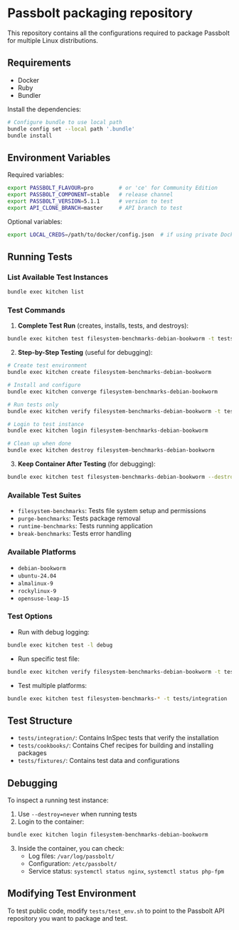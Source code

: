# Passbolt packaging repository

This repository contains all the configurations required to package Passbolt for multiple Linux distributions.

## Requirements

- Docker
- Ruby
- Bundler

Install the dependencies:
```bash
# Configure bundle to use local path
bundle config set --local path '.bundle'
bundle install
```

## Environment Variables

Required variables:
```bash
export PASSBOLT_FLAVOUR=pro        # or 'ce' for Community Edition
export PASSBOLT_COMPONENT=stable   # release channel
export PASSBOLT_VERSION=5.1.1      # version to test
export API_CLONE_BRANCH=master     # API branch to test
```

Optional variables:
```bash
export LOCAL_CREDS=/path/to/docker/config.json  # if using private Docker registry
```

## Running Tests

### List Available Test Instances
```bash
bundle exec kitchen list
```

### Test Commands

1. **Complete Test Run** (creates, installs, tests, and destroys):
```bash
bundle exec kitchen test filesystem-benchmarks-debian-bookworm -t tests/integration
```

2. **Step-by-Step Testing** (useful for debugging):
```bash
# Create test environment
bundle exec kitchen create filesystem-benchmarks-debian-bookworm

# Install and configure
bundle exec kitchen converge filesystem-benchmarks-debian-bookworm

# Run tests only
bundle exec kitchen verify filesystem-benchmarks-debian-bookworm -t tests/integration

# Login to test instance
bundle exec kitchen login filesystem-benchmarks-debian-bookworm

# Clean up when done
bundle exec kitchen destroy filesystem-benchmarks-debian-bookworm
```

3. **Keep Container After Testing** (for debugging):
```bash
bundle exec kitchen test filesystem-benchmarks-debian-bookworm --destroy=never
```

### Available Test Suites

- `filesystem-benchmarks`: Tests file system setup and permissions
- `purge-benchmarks`: Tests package removal
- `runtime-benchmarks`: Tests running application
- `break-benchmarks`: Tests error handling

### Available Platforms

- `debian-bookworm`
- `ubuntu-24.04`
- `almalinux-9`
- `rockylinux-9`
- `opensuse-leap-15`

### Test Options

- Run with debug logging:
```bash
bundle exec kitchen test -l debug
```

- Run specific test file:
```bash
bundle exec kitchen verify filesystem-benchmarks-debian-bookworm -t tests/integration/filesystem-benchmarks/controls/systemfiles.rb
```

- Test multiple platforms:
```bash
bundle exec kitchen test filesystem-benchmarks-* -t tests/integration
```

## Test Structure

- `tests/integration/`: Contains InSpec tests that verify the installation
- `tests/cookbooks/`: Contains Chef recipes for building and installing packages
- `tests/fixtures/`: Contains test data and configurations

## Debugging

To inspect a running test instance:
1. Use `--destroy=never` when running tests
2. Login to the container:
```bash
bundle exec kitchen login filesystem-benchmarks-debian-bookworm
```
3. Inside the container, you can check:
   - Log files: `/var/log/passbolt/`
   - Configuration: `/etc/passbolt/`
   - Service status: `systemctl status nginx`, `systemctl status php-fpm`

## Modifying Test Environment

To test public code, modify `tests/test_env.sh` to point to the Passbolt API repository you want to package and test.
